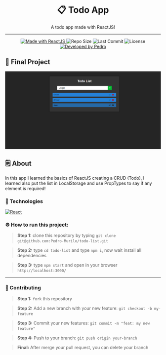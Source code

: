 <h1 align="center">📋 Todo App</h1>
<p align="center">A todo app made with ReactJS!</p>

---
<p align="center">

<a href="https://reactjs.org/">
  <img alt="Made with ReactJS" src="https://img.shields.io/badge/Made_with-React.js-000?style=for-the-badge&logo=react" />
</a>

  <img alt="Repo Size" src="https://img.shields.io/github/repo-size/pedro-murilo/todo-list?color=000&style=for-the-badge">
  
  <img alt="Last Commit" src="https://img.shields.io/github/last-commit/pedro-murilo/todo-list?color=000&style=for-the-badge">
  
  <img alt="License" src="https://img.shields.io/github/license/pedro-murilo/todo-list?color=000&style=for-the-badge"/>
  
  <a href="https://github.com/Pedro-Murilo/">
    <img alt="Developed by Pedro" src="https://img.shields.io/badge/Dev-Pedro-%3498db?color=000&style=for-the-badge">
  </a>
</p>

## 🔭 Final Project
![Todo List](https://github.com/Pedro-Murilo/todo-list/blob/master/Sem%20título.png)

## 🗒 About
In this app I learned the basics of ReactJS creating a CRUD (Todo), I learned also put the list in LocalStorage and use PropTypes to say if any element is required!

### 🚀 Technologies
<a href="https://reactjs.org" />
  <img alt="React" src="https://img.shields.io/badge/react%20-%2320232a.svg?&style=for-the-badge&logo=react&logoColor=%2361DAFB"/>
</a>

### ⚙ How to run this project:
> <strong>Step 1:</strong> clone this repository by typing `git clone git@github.com:Pedro-Murilo/todo-list.git`

> <strong>Step 2:</strong> type `cd todo-list` and type `npm i`, now wait install all dependencies

> <strong>Step 3:</strong> type `npm start` and open in your browser `http://localhost:3000/`

---
### 🌱 Contributing
> <strong>Step 1:</strong> `fork` this repository

> <strong>Step 2:</strong> Add a new branch with your new feature: `git checkout -b my-feature`

> <strong>Step 3:</strong> Commit your new features: `git commit -m "feat: my new feature"`

> <strong>Step 4:</strong> Push to your branch: `git push origin your-branch`

> <strong>Final:</strong> After merge your pull request, you can delete your branch
